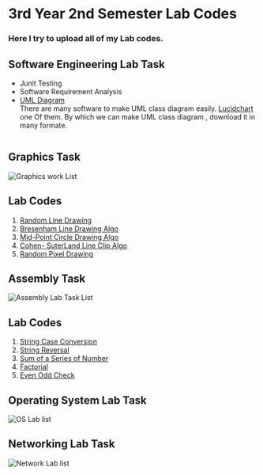 # 3rd Year 2nd Semester Lab Codes
### Here I try to upload all of my Lab codes. 
## Software Engineering Lab Task

- Junit Testing
- Software Requirement Analysis
- [UML Diagram ](https://github.com/SohanCSERU/3Y2S/blob/master/Software.md)  
There are many software to make UML class diagram easily. [Lucidchart](https://www.lucidchart.com/) one Of them. By which we can make UML class diagram , download it in many formate.  
```

```

## Graphics Task
![Graphics work List](https://github.com/SohanCSERU/3Y2S/blob/master/Images/Graphics.PNG)
## Lab Codes
1. [Random Line Drawing](https://github.com/SohanCSERU/3Y2S/blob/master/Graphics/RandomLine.cpp)
2. [Bresenham Line Drawing Algo](https://github.com/SohanCSERU/3Y2S/blob/master/Graphics/BresenhamLineDrawing.cpp)
3. [Mid-Point Circle Drawing Algo](https://github.com/SohanCSERU/3Y2S/blob/master/Graphics/MidPointCircle.cpp)
4. [Cohen- SuterLand Line Clip Algo](https://github.com/SohanCSERU/3Y2S/blob/master/Graphics/CohenSutterlandLineClip.cpp) 
5. [Random Pixel Drawing](https://github.com/SohanCSERU/3Y2S/blob/master/Graphics/RandomPixelDraw.cpp)

## Assembly Task
![Assembly Lab Task List](https://github.com/SohanCSERU/3Y2S/blob/master/Images/Capture.PNG)
## Lab Codes
1. [String Case Conversion](https://github.com/SohanCSERU/3Y2S/blob/master/Assembly_Lab/Final%20LAB%20EXAM%20Code%20For%208086/StringCaseConversion.asm)
2. [String Reversal](https://github.com/SohanCSERU/3Y2S/blob/master/Assembly_Lab/Final%20LAB%20EXAM%20Code%20For%208086/StringReversal.asm)
3. [Sum of a Series of Number](https://github.com/SohanCSERU/3Y2S/blob/master/Assembly_Lab/Final%20LAB%20EXAM%20Code%20For%208086/SumOfNum.asm)
4. [Factorial](https://github.com/SohanCSERU/3Y2S/blob/master/Assembly_Lab/Final%20LAB%20EXAM%20Code%20For%208086/Factorial.asm)
5. [Even Odd Check](https://github.com/SohanCSERU/3Y2S/blob/master/Assembly_Lab/Final%20LAB%20EXAM%20Code%20For%208086/EvenODDCheck.asm)

## Operating System Lab Task
![OS Lab list](https://github.com/SohanCSERU/3Y2S/blob/master/Images/OS.PNG)

## Networking Lab Task
![Network Lab list](https://github.com/SohanCSERU/3Y2S/blob/master/Images/ComputerNetworks.PNG)

